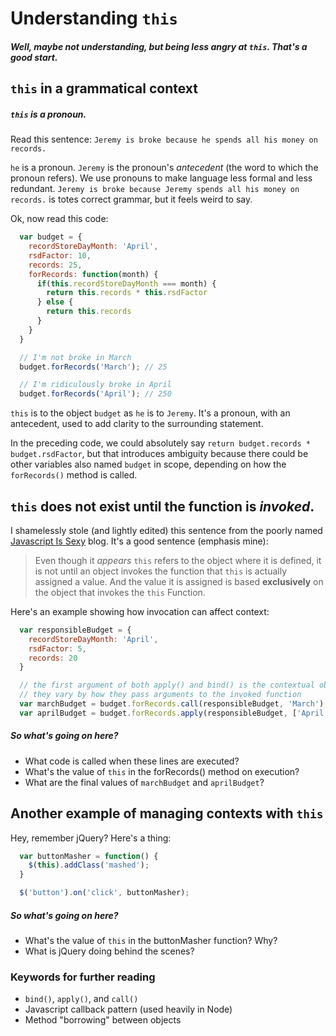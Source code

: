 # Understanding `this`
##### Well, maybe not understanding, but being less angry at `this`. That's a good start.

## `this` in a grammatical context
##### `this` is a pronoun.

Read this sentence:
`Jeremy is broke because he spends all his money on records.`

`he` is a pronoun. `Jeremy` is the pronoun's _antecedent_ (the word to which the pronoun refers). We use pronouns to make language less formal and less redundant. `Jeremy is broke because Jeremy spends all his money on records.` is totes correct grammar, but it feels weird to say.

Ok, now read this code:
```javascript
  var budget = {
    recordStoreDayMonth: 'April',
    rsdFactor: 10,
    records: 25,
    forRecords: function(month) {
      if(this.recordStoreDayMonth === month) {
        return this.records * this.rsdFactor
      } else {
        return this.records
      }
    }
  }

  // I'm not broke in March
  budget.forRecords('March'); // 25

  // I'm ridiculously broke in April
  budget.forRecords('April'); // 250
```

`this` is to the object `budget` as `he` is to `Jeremy`. It's a pronoun, with an antecedent, used to add clarity to the surrounding statement.

In the preceding code, we could absolutely say `return budget.records * budget.rsdFactor`, but that introduces ambiguity because there could be other variables also named `budget` in scope, depending on how the `forRecords()` method is called.

## `this` does not exist until the function is _invoked_.

I shamelessly stole (and lightly edited) this sentence from the poorly named [Javascript Is Sexy](http://javascriptissexy.com/understand-javascripts-this-with-clarity-and-master-it/) blog. It's a good sentence (emphasis mine):

> Even though it _appears_ `this` refers to the object where it is defined, it is not until an object invokes the function that `this` is actually assigned a value. And the value it is assigned is based __exclusively__ on the object that invokes the `this` Function.

Here's an example showing how invocation can affect context:

```javascript
  var responsibleBudget = {
    recordStoreDayMonth: 'April',
    rsdFactor: 5,
    records: 20
  }

  // the first argument of both apply() and bind() is the contextual object.
  // they vary by how they pass arguments to the invoked function
  var marchBudget = budget.forRecords.call(responsibleBudget, 'March');
  var aprilBudget = budget.forRecords.apply(responsibleBudget, ['April']);
```
##### So what's going on here?
- What code is called when these lines are executed?
- What's the value of `this` in the forRecords() method on execution?
- What are the final values of `marchBudget` and `aprilBudget`?

## Another example of managing contexts with `this`

Hey, remember jQuery? Here's a thing:

```javascript
  var buttonMasher = function() {
    $(this).addClass('mashed');
  }

  $('button').on('click', buttonMasher);
```
##### So what's going on here?
- What's the value of `this` in the buttonMasher function? Why?
- What is jQuery doing behind the scenes?

### Keywords for further reading
- `bind()`, `apply()`, and `call()`
- Javascript callback pattern (used heavily in Node)
- Method "borrowing" between objects

